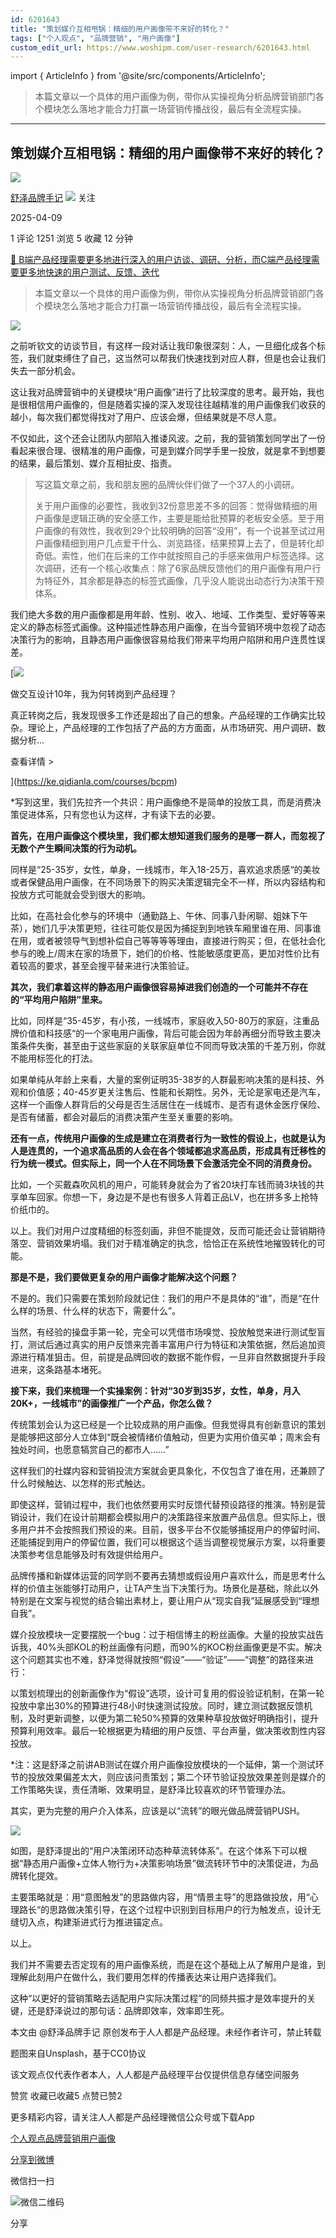 ```yaml
---
id: 6201643
title: "策划媒介互相甩锅：精细的用户画像带不来好的转化？"
tags: ["个人观点", "品牌营销", "用户画像"]
custom_edit_url: https://www.woshipm.com/user-research/6201643.html
---
```

import { ArticleInfo } from '@site/src/components/ArticleInfo';

<ArticleInfo
    author="舒泽品牌手记"
    authorLink="https://www.woshipm.com/u/1619805"
    published="2025-04-09"
    views={1251}
    comments={1}
    collects={5}
/>

> 本篇文章以一个具体的用户画像为例，带你从实操视角分析品牌营销部门各个模块怎么落地才能合力打赢一场营销传播战役，最后有全流程实操。

---

## 策划媒介互相甩锅：精细的用户画像带不来好的转化？

[![](https://static.woshipm.com/view/woshipm_api_def_20250406220654_5282.jpg?imageView2/1/w/72/h/72/q/100)](https://www.woshipm.com/u/1619805)

[舒泽品牌手记](https://www.woshipm.com/u/1619805) ![](https://static.woshipm.com/tag/1101_1@2x.png) 关注

2025-04-09

1 评论 1251 浏览 5 收藏 12 分钟

[🔗 B端产品经理需要更多地进行深入的用户访谈、调研、分析，而C端产品经理需要更多地快速的用户测试、反馈、迭代](https://ke.qidianla.com/courses/bcpm)

> 本篇文章以一个具体的用户画像为例，带你从实操视角分析品牌营销部门各个模块怎么落地才能合力打赢一场营销传播战役，最后有全流程实操。

![](https://image.woshipm.com/2023/04/14/b3d7ae46-da8d-11ed-b69c-00163e0b5ff3.jpg)

之前听钦文的访谈节目，有这样一段对话让我印象很深刻：人，一旦细化成各个标签，我们就束缚住了自己，这当然可以帮我们快速找到对应人群，但是也会让我们失去一部分机会。

这让我对品牌营销中的关键模块“用户画像”进行了比较深度的思考。最开始，我也是很相信用户画像的，但是随着实操的深入发现往往越精准的用户画像我们收获的越小，每次我们都觉得找对了用户、应该会爆，但结果就是不尽人意。

不仅如此，这个还会让团队内部陷入推诿风波。之前，我的营销策划同学出了一份看起来很合理、很精准的用户画像，可是到媒介同学手里一投放，就是拿不到想要的结果，最后策划、媒介互相扯皮、指责。

> 写这篇文章之前，我和朋友圈的品牌伙伴们做了一个37人的小调研。
> 
> 关于用户画像的必要性，我收到32份意思差不多的回答：觉得做精细的用户画像是逻辑正确的安全感工作，主要是能给批预算的老板安全感。至于用户画像的有效性，我收到29个比较明确的回答“没用”，有一个说甚至试过用户画像精细到用户几点爱干什么、浏览路径，结果预算上去了，但是转化却奇低。索性，他们在后来的工作中就按照自己的手感来做用户标签选择。这次调研，还有一个核心收集点：除了6家品牌反馈他们的用户画像有用户行为特征外，其余都是静态的标签式画像，几乎没人能说出动态行为决策干预体系。

我们绝大多数的用户画像都是用年龄、性别、收入、地域、工作类型、爱好等等来定义的静态标签式画像。这种描述性静态用户画像，在当今营销环境中忽视了动态决策行为的影响，且静态用户画像很容易给我们带来平均用户陷阱和用户连贯性误差。

[![](https://image.woshipm.com/2023/08/02/769bf6f4-30e6-11ee-b3cb-00163e0b5ff3.png)

做交互设计10年，我为何转岗到产品经理？

真正转岗之后，我发现很多工作还是超出了自己的想象。产品经理的工作确实比较杂。理论上，产品经理的工作包括了产品的方方面面，从市场研究、用户调研、数据分析...

查看详情 >

](https://ke.qidianla.com/courses/bcpm)

\*写到这里，我们先拉齐一个共识：用户画像绝不是简单的投放工具，而是消费决策促进体系，只有您也认为这样，才有读下去的必要。

**首先，在用户画像这个模块里，我们都太想知道我们服务的是哪一群人，而忽视了无数个产生瞬间决策的行为动机。**

同样是“25-35岁，女性，单身，一线城市，年入18-25万，喜欢追求质感“的美妆或者保健品用户画像，在不同场景下的购买决策逻辑完全不一样，所以内容结构和投放方式可能就会受到很大的影响。

比如，在高社会化参与的环境中（通勤路上、午休、同事八卦闲聊、姐妹下午茶），她们几乎决策更短，往往可能仅是因为捕捉到到地铁车厢里谁在用、同事谁在用，或者被领导气到想补偿自己等等等等理由，直接进行购买；但，在低社会化参与的晚上/周末在家的场景下，她们的价格、性能敏感度更高，更加对性价比有着较高的要求，甚至会搜平替来进行决策验证。

**其次，我们拿着这样的静态用户画像很容易掉进我们创造的一个可能并不存在的“平均用户陷阱”里来。**

比如，同样是“35-45岁，有小孩，一线城市，家庭收入50-80万的家庭，注重品牌价值和科技感“的一个家电用户画像，背后可能会因为年龄再细分而导致主要决策条件失衡，甚至由于这些家庭的关联家庭单位不同而导致决策的千差万别，你就不能用标签化的打法。

如果单纯从年龄上来看，大量的案例证明35-38岁的人群最影响决策的是科技、外观和价值感；40-45岁更关注售后、性能和长期性。另外，无论是家电还是汽车，这样一个画像人群背后的父母是否生活居住在一线城市、是否有退休金医疗保险、是否有储蓄，都会对最后的消费决策产生至关重要的影响。

**还有一点，传统用户画像的生成是建立在消费者行为一致性的假设上，也就是认为人是连贯的，一个追求高品质的人会在各个领域都追求高品质，形成具有迁移性的行为统一模式。但实际上，同一个人在不同场景下会激活完全不同的消费身份。**

比如，一个买戴森吹风机的用户，可能转身就会为了省20块打车钱而骑3块钱的共享单车回家。你想一下，身边是不是也有很多人背着正品LV，也在拼多多上抢特价纸巾的。

以上。我们对用户过度精细的标签刻画，非但不能提效，反而可能还会让营销期待落空、营销效果坍塌。我们对于精准确定的执念，恰恰正在系统性地摧毁转化的可能。

**那是不是，我们要做更复杂的用户画像才能解决这个问题？**

不是的。我们只需要在策划阶段就记住：我们的用户不是具体的“谁”，而是“在什么样的场景、什么样的状态下，需要什么”。

当然，有经验的操盘手第一轮，完全可以凭借市场嗅觉、投放触觉来进行测试型盲打，测试后通过真实的用户反馈来完善丰富用户行为特征和决策依据，然后追加资源进行精准狙击。但，前提是品牌回收的数据不能作假，一旦非自然数据提升手段进来，这条路基本堵死。

**接下来，我们来梳理一个实操案例：针对“30岁到35岁，女性，单身，月入20K+，一线城市”的画像推广一个产品，你怎么做？**

传统策划会认为这已经是一个比较成熟的用户画像。但我觉得具有创新意识的策划是能够把这部分人立体到“既会被情绪价值触动，但更为实用价值买单；周末会有独处时间，也愿意犒赏自己的都市人……”

这样我们的社媒内容和营销投流方案就会更具象化，不仅包含了谁在用，还兼顾了什么时候触达、以怎样的形式触达。

即使这样，营销过程中，我们也依然要用实时反馈代替预设路径的推演。特别是营销设计，我们在设计前期都会模拟用户的决策路径来放置产品信息。但实际上，很多用户并不会按照我们预设的来。目前，很多平台不仅能够捕捉用户的停留时间、还能捕捉到用户的停留位置，我们可以根据这个适当调整视觉展示方案，以将重要决策参考信息能够及时有效提供给用户。

品牌传播和新媒体运营的同学则不要再去猜想或假设用户喜欢什么，而是思考什么样的价值主张能够打动用户，让TA产生当下决策行为。场景化是基础，除此以外特别是在文案与视觉的结合输出素材上，要让用户从“现实自我”延展感受到“理想自我”。

媒介投放模块一定要摆脱一个bug：过于相信博主的粉丝画像。大量的投放实战告诉我，40%头部KOL的粉丝画像有问题，而90%的KOC粉丝画像更是不实。解决这个问题其实也不难，舒泽觉得就按照“假设”——“验证”——“调整”的路径来进行：

以策划梳理出的创新画像作为“假设”选项，设计可复用的假设验证机制，在第一轮投放中拿出30%的预算进行48小时快速测试投放。同时，建立测试数据反馈机制，及时更新调整，以便为第二轮50%预算的效果种草投放做好明确指引，提升预算利用效率。最后一轮根据更为精细的用户反馈、平台声量，做决策收割性内容投放。

\*注：这是舒泽之前讲AB测试在媒介用户画像投放模块的一个延伸，第一个测试环节的投放效果偏差太大，则应该问责策划；第二个环节验证投放效果差则是媒介的工作策略失误，责任清晰、效果明显，是舒泽比较喜欢的环节管理办法。

其实，更为完整的用户介入体系，应该是以“流转”的眼光做品牌营销PUSH。

![](https://image.woshipm.com/2025/04/08/33baf086-145d-11f0-bd6a-00163e09d72f.jpg)

如图，是舒泽提出的“用户决策闭环动态种草流转体系”。在这个体系下可以根据“静态用户画像+立体人物行为+决策影响场景”做流转环节中的决策促进，为品牌转化提效。

主要策略就是：用“意图触发”的思路做内容，用“情景主导”的思路做投放，用“心理路长“的思路做决策引导，在这个过程中识别到目标用户的行为触发点，设计无缝切入点，构建渐进式行为推进锚定点。

以上。

我们并不需要去否定现有的用户画像系统，而是在这个基础上从了解用户是谁，到理解此刻用户在做什么，我们要用怎样的传播表达来让用户选择我们。

这种“以更好的营销策略去适配用户实际决策过程”的同频共振才是效率提升的关键，还是舒泽说过的那句话：品牌即效率，效率即生死。

本文由 @舒泽品牌手记 原创发布于人人都是产品经理。未经作者许可，禁止转载

题图来自Unsplash，基于CC0协议

该文观点仅代表作者本人，人人都是产品经理平台仅提供信息存储空间服务

赞赏 收藏已收藏5 点赞已赞2

更多精彩内容，请关注人人都是产品经理微信公众号或下载App

[个人观点](https://www.woshipm.com/tag/%e4%b8%aa%e4%ba%ba%e8%a7%82%e7%82%b9)[品牌营销](https://www.woshipm.com/tag/%e5%93%81%e7%89%8c%e8%90%a5%e9%94%80)[用户画像](https://www.woshipm.com/tag/%e7%94%a8%e6%88%b7%e7%94%bb%e5%83%8f)

[分享到微博](https://service.weibo.com/share/share.php?appkey=2775287854&title=策划媒介互相甩锅：精细的用户画像带不来好的转化？&url=https://www.woshipm.com/user-research/6201643.html&pic=https://image.woshipm.com/2023/04/14/b3d7ae46-da8d-11ed-b69c-00163e0b5ff3.jpg)

微信扫一扫

![微信二维码](https://api.pwmqr.com/qrcode/create/?url=https://www.woshipm.com/user-research/6201643.html)

分享